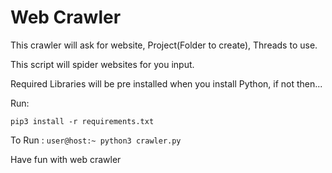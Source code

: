 # Web Crawler

This crawler will ask for website, Project(Folder to create), Threads to use.

This script will spider websites for you input.

Required Libraries will be pre installed when you install Python, if not then...

Run:

`pip3 install -r requirements.txt`

To Run : `user@host:~ python3 crawler.py`

Have fun with web crawler
